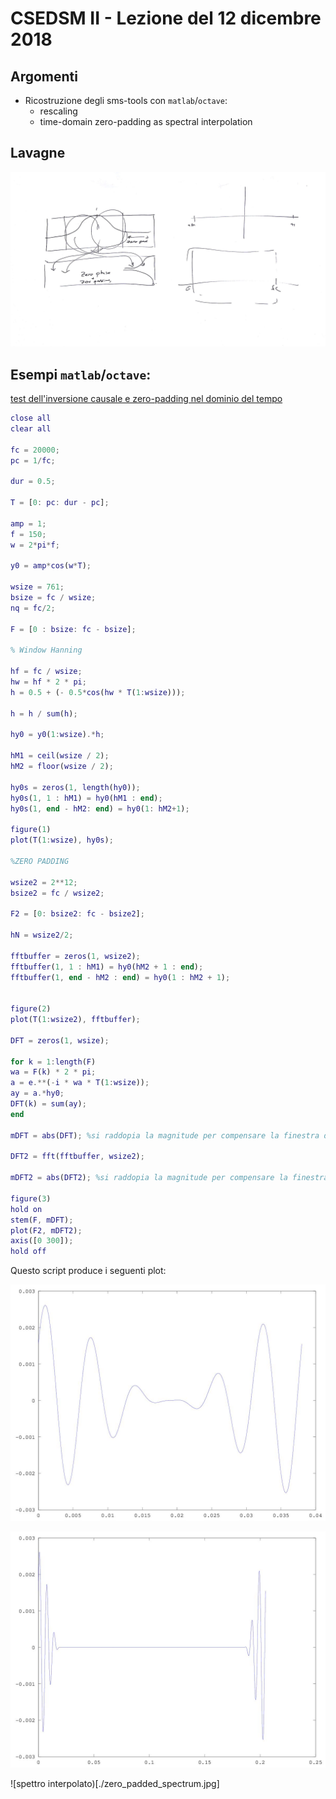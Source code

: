 # CSEDSM II - Lezione del 12 dicembre 2018

## Argomenti

* Ricostruzione degli sms-tools con `matlab`/`octave`:
  * rescaling
  * time-domain zero-padding as spectral interpolation

## Lavagne

![whiteboard 1](./BN_II_CSEDSM_2_2018-12-12_10.26.43.jpg)

## Esempi `matlab`/`octave`:

[test dell'inversione causale e zero-padding nel dominio del tempo](./DFT_ZP1.m)

```matlab
close all
clear all

fc = 20000; 
pc = 1/fc;

dur = 0.5;

T = [0: pc: dur - pc];

amp = 1;
f = 150;
w = 2*pi*f;

y0 = amp*cos(w*T);

wsize = 761;
bsize = fc / wsize;
nq = fc/2;

F = [0 : bsize: fc - bsize]; 

% Window Hanning

hf = fc / wsize;
hw = hf * 2 * pi;
h = 0.5 + (- 0.5*cos(hw * T(1:wsize)));

h = h / sum(h);

hy0 = y0(1:wsize).*h;

hM1 = ceil(wsize / 2);
hM2 = floor(wsize / 2);

hy0s = zeros(1, length(hy0));
hy0s(1, 1 : hM1) = hy0(hM1 : end);
hy0s(1, end - hM2: end) = hy0(1: hM2+1);

figure(1)
plot(T(1:wsize), hy0s);

%ZERO PADDING

wsize2 = 2**12;
bsize2 = fc / wsize2;

F2 = [0: bsize2: fc - bsize2];

hN = wsize2/2;

fftbuffer = zeros(1, wsize2);
fftbuffer(1, 1 : hM1) = hy0(hM2 + 1 : end);
fftbuffer(1, end - hM2 : end) = hy0(1 : hM2 + 1);


figure(2)
plot(T(1:wsize2), fftbuffer);

DFT = zeros(1, wsize);

for k = 1:length(F)
wa = F(k) * 2 * pi;
a = e.**(-i * wa * T(1:wsize));
ay = a.*hy0;
DFT(k) = sum(ay);
end

mDFT = abs(DFT); %si raddopia la magnitude per compensare la finestra di hanning 

DFT2 = fft(fftbuffer, wsize2);

mDFT2 = abs(DFT2); %si raddopia la magnitude per compensare la finestra di hanning 

figure(3)
hold on
stem(F, mDFT); 
plot(F2, mDFT2); 
axis([0 300]);
hold off
```

Questo script produce i seguenti plot:

![finestra invertita](./windowed_fun.jpg)

![finestra invertita e zero-paddata](./zero_padded_windowed_inverted_wave.jpg)

![spettro interpolato)[./zero_padded_spectrum.jpg]
